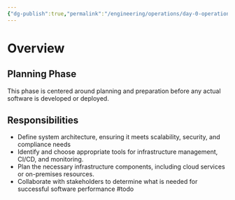 ```yaml
---
{"dg-publish":true,"permalink":"/engineering/operations/day-0-operations/","updated":"2024-10-12T19:36:52.591+06:00"}
---
```


# Overview
## Planning Phase
This phase is centered around planning and preparation before any actual software is developed or deployed.
## Responsibilities
- Define system architecture, ensuring it meets scalability, security, and compliance needs
- Identify and choose appropriate tools for infrastructure management, CI/CD, and monitoring.
- Plan the necessary infrastructure components, including cloud services or on-premises resources.
- Collaborate with stakeholders to determine what is needed for successful software performance
#todo